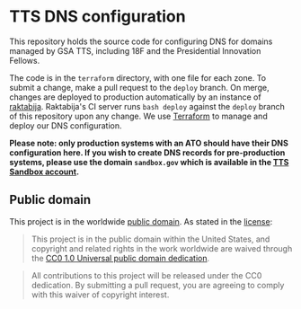 # TTS DNS configuration

This repository holds the source code for configuring DNS for domains managed by GSA TTS, including 18F and the Presidential Innovation Fellows.

The code is in the `terraform` directory, with one file for each zone. To submit a change, make a pull request to the `deploy` branch. On merge, changes are deployed to production automatically by an instance of [raktabija](https://github.com/18F/raktabija). Raktabija's CI server runs `bash deploy` against the `deploy` branch of this repository upon any change. We use [Terraform](https://www.terraform.io/) to manage and deploy our DNS configuration.

**Please note: only production systems with an ATO should have their DNS configuration here. If you wish to create DNS records for pre-production systems, please use the domain `sandbox.gov` which is available in the [TTS Sandbox account](https://pages.18f.gov/before-you-ship/infrastructure/sandbox/).** 

## Public domain

This project is in the worldwide [public domain](LICENSE.md). As stated in the [license](LICENSE.md):

> This project is in the public domain within the United States, and copyright and related rights in the work worldwide are waived through the [CC0 1.0 Universal public domain dedication](https://creativecommons.org/publicdomain/zero/1.0/).

> All contributions to this project will be released under the CC0 dedication. By submitting a pull request, you are agreeing to comply with this waiver of copyright interest.
